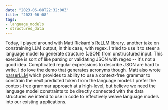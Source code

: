 ```yaml
---
date: "2023-06-08T22:32:00Z"
title: "2023-06-08"
tags:
- language_models
- structured_data
---
```


Today, I played around with Matt Rickard's [ReLLM](https://github.com/r2d4/rellm) library, another take on constraining LLM output, in this case, with regex.
I tried to use it to steer a language model to generate structure (JSON) from unstructured input.
This exercise is sort of like parsing or validating JSON with regex -- it's not a good idea.
Complicated regular expressions to describe JSON are hard to write.
I do love the demo that generates acronyms though.
Matt also wrote [parserLLM](https://github.com/r2d4/parserllm) which provides to ability to use a context-free grammar to constrain the next predicted token from the language model.
I prefer the context-free grammar approach at a high-level, but believe we need the language model constraints to be directly connected with the data structures we intend to use in code to effectively weave language models into our existing applications.
